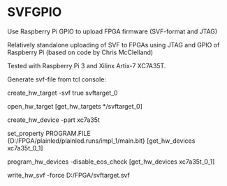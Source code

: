 # SVFGPIO
Use Raspberry Pi GPIO to upload FPGA firmware (SVF-format and JTAG)

Relatively standalone uploading of SVF to FPGAs using JTAG and GPIO of Raspberry Pi (based on code by Chris McClelland)

Tested with Raspberry Pi 3 and Xilinx Artix-7 XC7A35T.


Generate svf-file from tcl console:

create_hw_target -svf true svftarget_0

open_hw_target [get_hw_targets */svftarget_0]

create_hw_device -part xc7a35t

set_property PROGRAM.FILE {D:/FPGA/plainled/plainled.runs/impl_1/main.bit} [get_hw_devices xc7a35t_0_1]

program_hw_devices -disable_eos_check [get_hw_devices xc7a35t_0_1]

write_hw_svf -force D:/FPGA/svftarget.svf
